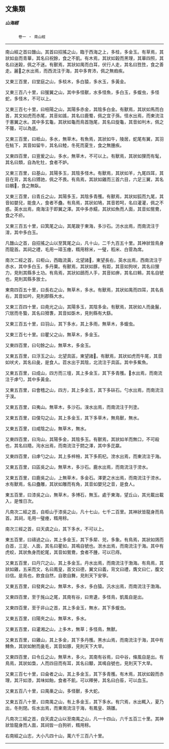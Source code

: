 

## 文集類

##### 山海經
　　　`卷一 ‧ 南山經`

* * *

南山經之首曰䧿山。其首曰招搖之山，臨于西海之上，多桂，多金玉。有草焉，其狀如韭而青華，其名曰祝餘，食之不飢。有木焉，其狀如榖而黑理，其華四照，其名曰迷榖，佩之不迷。有獸焉，其狀如禺而白耳，伏行人走，其名曰狌狌，食之善走。麗𪊨之水出焉，而西流注于海，其中多育沛，佩之無瘕疾。

又東三百里，曰堂庭之山，多棪木，多白猿，多水玉，多黃金。

又東三百八十里，曰猨翼之山，其中多怪獸，水多怪魚，多白玉，多蝮虫，多怪蛇，多怪木，不可以上。

又東三百七十里，曰杻陽之山，其陽多赤金，其陰多白金。有獸焉，其狀如馬而白首，其文如虎而赤尾，其音如謠，其名曰鹿蜀，佩之宜子孫。怪水出焉，而東流注于憲翼之水。其中多玄龜，其狀如龜而鳥首虺尾，其名曰旋龜，其音如判木，佩之不聾，可以為底。

又東三百里，曰柢山，多水，無草木。有魚焉，其狀如牛，陵居，蛇尾有翼，其羽在魼下，其音如留牛，其名曰鯥，冬死而夏生，食之無腫疾。

又東四百里，曰亶爰之山，多水，無草木，不可以上。有獸焉，其狀如狸而有髦，其名曰類，自為牝牡，食者不妒。

又東三百里，曰基山，其陽多玉，其陰多怪木。有獸焉，其狀如羊，九尾四耳，其目在背，其名曰猼訑，佩之不畏。有鳥焉，其狀如雞而三首六目，六足三翼，其名曰䳤𩿧，食之無臥。

又東三百里，曰青丘之山，其陽多玉，其陰多青雘。有獸焉，其狀如狐而九尾，其音如嬰兒，能食人，食者不蠱。有鳥焉，其狀如鳩，其音若呵，名曰灌灌，佩之不惑。英水出焉，南海注于即翼之澤。其中多赤鱬，其狀如魚而人面，其音如鴛鴦，食之不疥。

又東三百五十里，曰箕尾之山，其尾踆于東海，多沙石。汸水出焉，而南流注于淯，其中多白玉。

凡䧿山之首，自招搖之山以至箕尾之山，凡十山，二千九百五十里。其神狀皆鳥身而龍首。其祠之禮，毛用一璋玉瘞，糈用稌米，一璧，稻米、白菅為席。

南次二經之首，曰柜山，西臨流黃，北望諸𣬈，東望長右，英水出焉，西南流注于赤水，其中多白玉，多丹粟。有獸焉，其狀如豚，有距，其音如狗吠，其名曰狸力，見則其縣多土功。有鳥焉，其狀如鴟而人手，其音如痹，其名曰鴸，其名自號也，見則其縣多放士。

東南四百五十里，曰長右之山，無草木，多水。有獸焉，其狀如禺而四耳，其名長右，其音如吟，見則郡縣大水。

又東三百四十里，曰堯光之山，其陽多玉，其陰多金。有獸焉，其狀如人而彘鬣，穴居而冬蟄，其名曰猾褢，其音如斲木，見則縣有大繇。

又東三百五十里，曰羽山，其下多水，其上多雨，無草木，多蝮虫。

又東三百七十里。曰瞿父之山，無草木，多金玉。

又東四百里，曰句餘之山，無草木，多金玉。

又東五百里，曰浮玉之山，北望具區，東望諸𣬈。有獸焉，其狀如虎而牛尾，其音如吠犬，其名曰彘，是食人。苕水出于其陰，北流注于具區。其中多鮆魚。

又東五百里，曰成山，四方而三壇，其上多金玉，其下多青雘。𨴯水出焉，而南流注于虖勺，其中多黃金。

又東五百里，曰會稽之山，四方，其上多金玉，其下多砆石。勺水出焉，而南流注于湨。

又東五百里，曰夷山。無草木，多沙石。湨水出焉，而南流注于列塗。

又東五百里，曰僕勾之山，其上多金玉，其下多草木，無鳥獸，無水。

又東五百里，曰咸陰之山，無草木，無水。

又東四百里，曰洵山，其陽多金，其陰多玉。有獸焉，其狀如羊而無口，不可殺也，其名曰䍺。洵水出焉，而南流注于閼之澤，其中多芘蠃。

又東四百里，曰虖勺之山，其上多梓枏，其下多荊杞。滂水出焉，而東流注于海。

又東五百里，曰區吳之山，無草木，多沙石。鹿水出焉，而南流注于滂水。

又東五百里，曰鹿吳之山，上無草木，多金石。澤更之水出焉，而南流注于滂水。水有獸焉，名曰蠱雕，其狀如雕而有角，其音如嬰兒之音，是食人。

東五百里，曰漆吳之山，無草木，多博石，無玉。處于東海，望丘山，其光載出載入，是惟日次。

凡南次二經之首，自柜山于漆吳之山，凡十七山，七千二百里。其神狀皆龍身而鳥首。其祠，毛用一璧瘞，糈用稌。

南次三經之首，曰天虞之山，其下多水，不可以上。

東五百里，曰禱過之山，其上多金玉，其下多犀、兕，多象。有鳥焉，其狀如鵁而白首，三足、人面，其名曰瞿如，其鳴自號也。泿水出焉，而南流注于海。其中有虎蛟，其狀魚身而蛇尾，其音如鴛鴦，食者不腫，可以已痔。

又東五百里，曰丹穴之山，其上多金玉。丹水出焉，而南流注于渤海。有鳥焉，其狀如雞，五采而文，名曰鳳皇，首文曰德，翼文曰義，背文曰禮，膺文曰仁，腹文曰信。是鳥也，飲食自然，自歌自舞，見則天下安寧。

又東五百里，曰發爽之山，無草木，多水，多白猿。汎水出焉，而南流注于渤海。

又東四百里，至于旄山之尾，其南有谷，曰育遺，多怪鳥，凱風自是出。

又東四百里，至于非山之首，其上多金玉，無水，其下多蝮虫。

又東五百里，曰陽夾之山，無草木，多水。

又東五百里，曰灌湘之山，上多木，無草；多怪鳥，無獸。

又東五百里，曰雞山，其上多金，其下多丹雘。黑水山焉，而南流注于海，其中有鱄魚，其狀如鮒而彘毛，其音如豚，見則天下大旱。

又東四百里，曰令丘之山，無草木，多火。其南有谷焉，曰中谷，條風自是出。有鳥焉，其狀如梟，人而四目而有耳，其名曰顒，其鳴自號也，見則天下大旱。

又東三百七十里，曰侖者之山，其上多金玉，其下多青雘。有木焉，其狀如榖而赤理，其汗如漆，其味如飴，食者不飢，可以釋勞，其名曰白䓘，可以血玉。

又東五百八十里，曰禺槀之山，多怪獸，多大蛇。

又東五百八十里，曰南禺之山，有上多金玉，其下多水。有穴焉，水出輒入，夏乃出，冬則閉。佐水出焉，而東南流注于海，有鳳皇、鵍雛。

凡南次三經之首，自天虞之山以至南禺之山，凡一十四山，六千五百三十里。其神狀皆龍身而人面，其祠皆一白狗祈，糈用稌。

右南經之山志，大小凡四十山，萬六千三百八十里。

* * *

